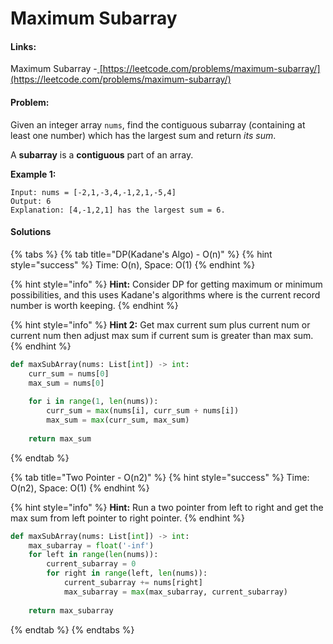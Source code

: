 # Maximum Subarray

#### Links:

Maximum Subarray -[ ](https://leetcode.com/problems/maximum-subarray/)[https://leetcode.com/problems/maximum-subarray/](https://leetcode.com/problems/maximum-subarray/)

#### Problem:

Given an integer array `nums`, find the contiguous subarray (containing at least one number) which has the largest sum and return _its sum_.

A **subarray** is a **contiguous** part of an array.

**Example 1:**

```
Input: nums = [-2,1,-3,4,-1,2,1,-5,4]
Output: 6
Explanation: [4,-1,2,1] has the largest sum = 6.
```

#### Solutions

{% tabs %}
{% tab title="DP(Kadane's Algo) - O(n)" %}
{% hint style="success" %}
Time: O(n), Space: O(1)
{% endhint %}

{% hint style="info" %}
**Hint:** Consider DP for getting maximum or minimum possibilities, and this uses Kadane's algorithms where is the current record number is worth keeping.
{% endhint %}

{% hint style="info" %}
**Hint 2:**  Get max current sum plus current num or current num then adjust max sum if current sum is greater than max sum.
{% endhint %}

```python
def maxSubArray(nums: List[int]) -> int:
    curr_sum = nums[0]
    max_sum = nums[0]
    
    for i in range(1, len(nums)):
        curr_sum = max(nums[i], curr_sum + nums[i])
        max_sum = max(curr_sum, max_sum)
        
    return max_sum
```
{% endtab %}

{% tab title="Two Pointer - O(n2)" %}
{% hint style="success" %}
Time: O(n2), Space: O(1)
{% endhint %}

{% hint style="info" %}
**Hint:** Run a two pointer from left to right and get the max sum from left pointer to right pointer.&#x20;
{% endhint %}

```python
def maxSubArray(nums: List[int]) -> int:
    max_subarray = float('-inf')
    for left in range(len(nums)):
        current_subarray = 0
        for right in range(left, len(nums)):
            current_subarray += nums[right]
            max_subarray = max(max_subarray, current_subarray)
    
    return max_subarray
```
{% endtab %}
{% endtabs %}

